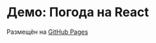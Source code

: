 # Демо: Погода на React

Размещён на [GitHub Pages](https://denisshamanskiy.github.io/react-mesto-auth/)
